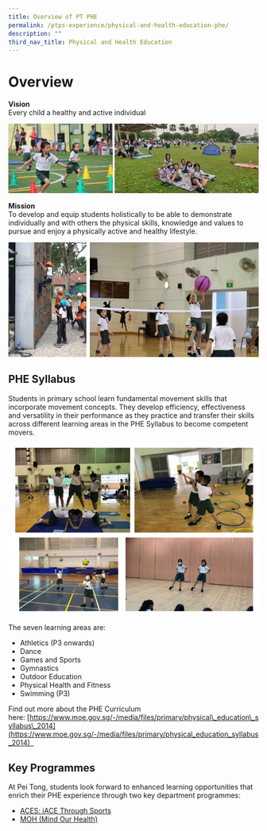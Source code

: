 ```yaml
---
title: Overview of PT PHE
permalink: /ptps-experience/physical-and-health-education-phe/
description: ""
third_nav_title: Physical and Health Education
---
```


# Overview


**Vision**<br>Every child a healthy and active individual

![](/images/PTPS%20Experience/Physical%20and%20Health%20Education/phe1.jpg)

**Mission**<br>To develop and equip students holistically to be able to demonstrate individually and with others the physical skills, knowledge and values to pursue and enjoy a physically active and healthy lifestyle.

![](/images/PTPS%20Experience/Physical%20and%20Health%20Education/phe2.jpg)


## PHE Syllabus


Students in primary school learn fundamental movement skills that incorporate movement concepts. They develop efficiency, effectiveness and versatility in their performance as they practice and transfer their skills across different learning areas in the PHE Syllabus to become competent movers.

![](/images/PTPS%20Experience/Physical%20and%20Health%20Education/phe%20syllabus.png)

The seven learning areas are:

*   Athletics (P3 onwards)
*   Dance
*   Games and Sports
*   Gymnastics
*   Outdoor Education
*   Physical Health and Fitness
*   Swimming (P3)

Find out more about the PHE Curriculum here: [https://www.moe.gov.sg/-/media/files/primary/physical\_education\_syllabus\_2014](https://www.moe.gov.sg/-/media/files/primary/physical_education_syllabus_2014)  

## Key Programmes


At Pei Tong, students look forward to enhanced learning opportunities that enrich their PHE experience through two key department programmes:

*   [ACES: iACE Through Sports](https://staging.dnwkm7pl2hkf8.amplifyapp.com/ptps-experience/physical-and-health-education-phe/aces-iace-through-sports)
*   [MOH (Mind Our Health)](https://staging.dnwkm7pl2hkf8.amplifyapp.com/ptps-experience/physical-and-health-education-phe/mind-our-health-moh)